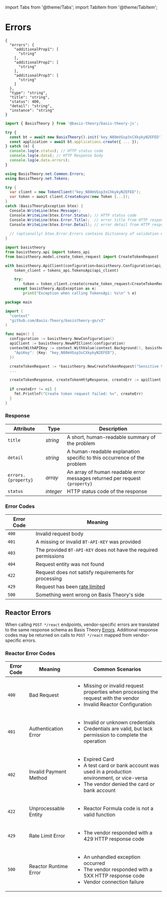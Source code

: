 import Tabs from '@theme/Tabs';
import TabItem from '@theme/TabItem';

# Errors

<Tabs groupId="languages">
  <TabItem value="shell" label="cURL">

```shell
{
  "errors": {
    "additionalProp1": [
      "string"
    ],
    "additionalProp2": [
      "string"
    ],
    "additionalProp3": [
      "string"
    ]
  },
  "type": "string",
  "title": "string",
  "status": 400,
  "detail": "string",
  "instance": "string"
}
```

  </TabItem>
  <TabItem value="javascript" label="JavaScript">

```javascript
import { BasisTheory } from '@basis-theory/basis-theory-js';

try {
  const bt = await new BasisTheory().init('key_N88mVGsp3sCXkykyN2EFED');
  const application = await bt.applications.create({ ... });
} catch (e) {
  console.log(e.status); // HTTP status code
  console.log(e.data); // HTTP Response body
  console.log(e.data.errors);
}
```

  </TabItem>
  <TabItem value="csharp" label="C#">

```csharp
using BasisTheory.net.Common.Errors;
using BasisTheory.net.Tokens;

try {
  var client = new TokenClient("key_N88mVGsp3sCXkykyN2EFED");
  var token = await client.CreateAsync(new Token {...});
} 
catch (BasisTheoryException btex) {
  Console.WriteLine(btex.Message);
  Console.WriteLine(btex.Error.Status); // HTTP status code
  Console.WriteLine(btex.Error.Title);  // error title from HTTP response
  Console.WriteLine(btex.Error.Detail); // error detail from HTTP response
  
  // (optionally) btex.Error.Errors contains Dictionary of validation errors
}
```

  </TabItem>
  <TabItem value="python" label="Python">

```python
import basistheory
from basistheory.api import tokens_api
from basistheory.model.create_token_request import CreateTokenRequest

with basistheory.ApiClient(configuration=basistheory.Configuration(api_key="key_N88mVGsp3sCXkykyN2EFED")) as api_client:
    token_client = tokens_api.TokensApi(api_client)

    try:
        token = token_client.create(create_token_request=CreateTokenRequest(...))
    except basistheory.ApiException as e:
        print("Exception when calling TokensApi: %s\n" % e)
```

  </TabItem>
  <TabItem value="go" label="Go">

```go
package main

import (
  "context"
  "github.com/Basis-Theory/basistheory-go/v3"
)

func main() {
  configuration := basistheory.NewConfiguration()
  apiClient := basistheory.NewAPIClient(configuration)
  contextWithAPIKey := context.WithValue(context.Background(), basistheory.ContextAPIKeys, map[string]basistheory.APIKey{
    "ApiKey": {Key: "key_N88mVGsp3sCXkykyN2EFED"},
  })

  createTokenRequest := *basistheory.NewCreateTokenRequest("Sensitive Value")
  ...

  createTokenResponse, createTokenHttpResponse, createErr := apiClient.TokensApi.Create(contextWithAPIKey).CreateTokenRequest(createTokenRequest).Execute()
  
  if createErr != nil {
    fmt.Printlnf("Create token request failed: %v", createErr)
  }
}
```

  </TabItem>
</Tabs>

### Response

Attribute | Type | Description
--------- | ---- | -----------
`title` | *string* | A short, human-readable summary of the problem
`detail` | *string* | A human-readable explanation specific to this occurrence of the problem
`errors.{property}` | *array* | An array of human readable error messages returned per request `{property}`
`status` | *integer* | HTTP status code of the response

### Error Codes

Error Code | Meaning
---------- | -------
`400` | Invalid request body
`401` | A missing or invalid `BT-API-KEY` was provided
`403` | The provided `BT-API-KEY` does not have the required permissions
`404` | Request entity was not found
`422` | Request does not satisfy requirements for processing
`429` | Request has been [rate limited](#limits)
`500` | Something went wrong on Basis Theory's side


## Reactor Errors

When calling `POST */react` endpoints, vendor-specific errors are translated to the same
response schema as Basis Theory [Errors](#response). Additional response codes may be returned
on calls to `POST */react` mapped from vendor-specific errors.

### Reactor Error Codes

Error Code | Meaning | Common Scenarios
---------- | ------- | ----------------
`400` | Bad Request | <ul><li>Missing or invalid request properties when processing the request with the vendor</li><li>Invalid Reactor Configuration</li></ul>
`401` | Authentication Error | <ul><li>Invalid or unknown credentials</li><li>Credentials are valid, but lack permission to complete the operation</li></ul>
`402` | Invalid Payment Method | <ul><li>Expired Card</li><li>A test card or bank account was used in a production environment, or vice-versa</li><li>The vendor denied the card or bank account</li></ul>
`422` | Unprocessable Entity | <ul><li>Reactor Formula code is not a valid function</li></ul>
`429` | Rate Limit Error | <ul><li>The vendor responded with a 429 HTTP response code</li></ul>
`500` | Reactor Runtime Error | <ul><li>An unhandled exception occurred</li><li>The vendor responded with a 5XX HTTP response code</li><li>Vendor connection failure</li></ul>

